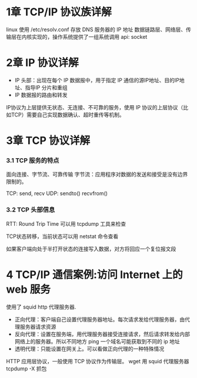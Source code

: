 # 1章 TCP/IP 协议族详解

linux 使用 /etc/resolv.conf 存放 DNS 服务器的 IP 地址
数据链路层、网络层、传输层在内核实现的，操作系统提供了一组系统调用 api: socket

# 2章 IP 协议详解

- IP 头部：出现在每个 IP 数据报中，用于指定 IP 通信的源IP地址、目的IP地址、指导IP 分片和重组
- IP 数据报的路由和转发

IP协议为上层提供无状态、无连接、不可靠的服务，使用 IP 协议的上层协议（比如TCP）需要自己实现数据确认、超时重传等机制。

# 3章 TCP 协议详解

### 3.1 TCP 服务的特点

面向连接、字节流、可靠传输
字节流：应用程序对数据的发送和接受是没有边界限制的。

TCP: send, recv
UDP: sendto() recvfrom()

### 3.2 TCP 头部信息

RTT: Round Trip Time
可以用 tcpdump 工具来检查

TCP状态转移，当前状态可以用 netstat 命令查看

如果客户端向处于半打开状态的连接写入数据，对方将回应一个复位报文段

# 4 TCP/IP 通信案例:访问 Internet 上的 web 服务

使用了 squid http 代理服务器.
- 正向代理：客户端自己设置代理服务器地址。每次请求发给代理服务器，由代理服务器请求资源
- 反向代理：设置在服务端，用代理服务器接受连接请求，然后请求转发给内部网络上的服务器。所以不同地方 ping 一个域名可能获取到不同的 ip 地址
- 透明代理：只能设置在网关上。可以看做正向代理的一种特殊情况

HTTP 应用层协议，一般使用 TCP 协议作为传输层。 wget 用 squid 代理服务器 tcpdump -X 抓包

